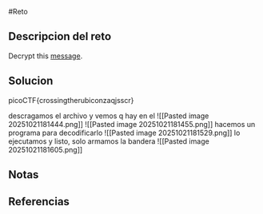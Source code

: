 #Reto 
## Descripcion del reto
Decrypt this [message](https://jupiter.challenges.picoctf.org/static/6385b895dcb30c74dbd1f0ea271e3563/ciphertext).
## Solucion
picoCTF{crossingtherubiconzaqjsscr}

descragamos el archivo y vemos q hay en el
![[Pasted image 20251021181444.png]]
![[Pasted image 20251021181455.png]]
hacemos un programa para decodificarlo
![[Pasted image 20251021181529.png]]
lo ejecutamos y listo, solo armamos la bandera
![[Pasted image 20251021181605.png]]
## Notas

## Referencias

